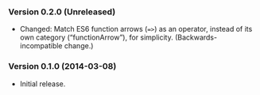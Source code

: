 ### Version 0.2.0 (Unreleased) ###

- Changed: Match ES6 function arrows (`=>`) as an operator, instead of its own
  category (“functionArrow”), for simplicity. (Backwards-incompatible change.)


### Version 0.1.0 (2014-03-08) ###

- Initial release.
